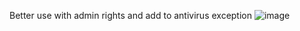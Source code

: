 Better use with admin rights and add to antivirus exception
![image](https://github.com/user-attachments/assets/6bceec36-d770-4e8e-8c18-af1134f7f35c)

